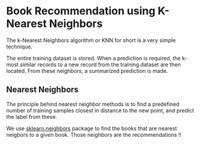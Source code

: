 # Book Recommendation using K-Nearest Neighbors

The k-Nearest Neighbors algorithm or KNN for short is a very simple technique.

The entire training dataset is stored. When a prediction is required, the k-most similar records to a new record from the training dataset are then located. From these neighbors, a summarized prediction is made.

## Nearest Neighbors

The principle behind nearest neighbor methods is to find a predefined number of training samples closest in distance to the new point, and predict the label from these.

We use [sklearn.neighbors](https://scikit-learn.org/stable/modules/neighbors.html#unsupervised-neighbors) package to find the books that are nearest neigbors to a given book. Those neighbors are the recommendations !!


